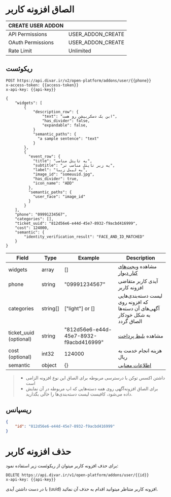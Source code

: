 # الصاق افزونه کاربر

| CREATE USER ADDON |                   |
|-------------------|-------------------|
| API Permissions   | USER_ADDON_CREATE |
| OAuth Permissions | USER_ADDON_CREATE |
| Rate Limit        | Unlimited         |


## ریکوئست

```http request
POST https://api.divar.ir/v2/open-platform/addons/user/{{phone}}
x-access-token: {{access-token}}
x-api-key: {{api-key}}

{
    "widgets": [
        {
            "description_row": {
                "text": "این یک دسکریپشن رو هست",
                "has_divider": false,
                "expandable": false,
            }
            "semantic_paths": {
              "a sample sentence": "text"
            }
        },
        {
          "event_row": {
            "title": "یه تایتل مناسب",
            "subtitle": "یه زیر تایتل مناسب تر",
            "label": "یه لیبل زیبا",
            "image_id": "someuuid.jpg",
            "has_divider": true,
            "icon_name": "ADD"
          },
          "semantic_paths": {
            "user_face": "image_id"
          }
        }
    ],
    "phone": "09991234567",
    "categories": [],
    "ticket_uuid": "812d56e6-e44d-45e7-8932-f9acbd416999",
    "cost": 124000,
    "semantic": {
        "identity_verification_result": "FACE_AND_ID_MATCHED"
    }
}
```

| Field                | Type     | Example                                | Description                                                                                             |
|----------------------|----------|----------------------------------------|---------------------------------------------------------------------------------------------------------|
| widgets              | array    | []                                     | مشاهده [ویجت‌های کنار دیوار](../widgets)                                                                |
| phone                | string   | "09991234567"                          | آیدی کاربر متقاضی افزونه کاربر                                                                          |
| categories           | string[] | ["light"] or []                                     | لیست دسته‌بندی‌هایی که افزونه روی آگهی‌های آن دسته‌ها به شکل خودکار الصاق گردد                          |
| ticket_uuid (optional)         | string   | "812d56e6-e44d-45e7-8932-f9acbd416999" | مشاهده [بلیط پرداخت](../payment-ticket)                                                                 |
| cost (optional)   | int32    | 124000                                 | هزینه انجام خدمت به ریال                                                                                |
| semantic             | object   | {}                                     | [اطلاعات معنایی](semantic.md)                                                                           |

> - داشتن اکسس توکن با درسترسی مربوطه برای الصاق این نوع افزونه الزامی است
> - برای الصاق افزونه‌آگهی روی همه دسته‌هایی که اپ مربوطه در آن نمایش داده می‌شود، کافیست لیست دسته‌بندی‌ها را خالی بگذارید.

## ریسپانس

```json
{
    "id": "812d56e6-e44d-45e7-8932-f9acbd416999"
}
```

# حذف افزونه کاربر

برای حذف افزونه کاربر میتوان از ریکوئست زیر استفاده نمود:

```http request
DELETE https://api.divar.ir/v1/open-platform/addons/user/{{id}}
x-api-key: {{api-key}}
```

با در دست داشتن آیدی (uuid) افزونه کاربر متناظر میتوانید اقدام به حذف آن نمائید.
